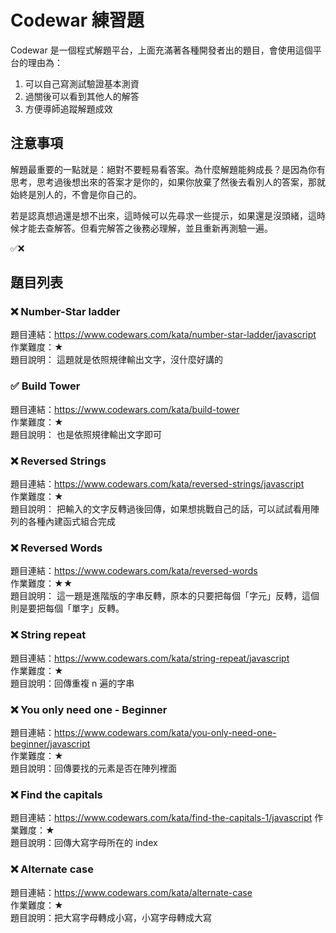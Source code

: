 # Codewar 練習題

Codewar 是一個程式解題平台，上面充滿著各種開發者出的題目，會使用這個平台的理由為：

1. 可以自己寫測試驗證基本測資
2. 過關後可以看到其他人的解答
3. 方便導師追蹤解題成效

## 注意事項

解題最重要的一點就是：絕對不要輕易看答案。為什麼解題能夠成長？是因為你有思考，思考過後想出來的答案才是你的，如果你放棄了然後去看別人的答案，那就始終是別人的，不會是你自己的。

若是認真想過還是想不出來，這時候可以先尋求一些提示，如果還是沒頭緒，這時候才能去查解答。但看完解答之後務必理解，並且重新再測驗一遍。

✅❌

## 題目列表

### ❌ Number-Star ladder

題目連結：https://www.codewars.com/kata/number-star-ladder/javascript  
作業難度：★  
題目說明：
這題就是依照規律輸出文字，沒什麼好講的

### ✅ Build Tower
題目連結：https://www.codewars.com/kata/build-tower  
作業難度：★  
題目說明：
也是依照規律輸出文字即可

### ❌ Reversed Strings
題目連結：https://www.codewars.com/kata/reversed-strings/javascript  
作業難度：★  
題目說明：
把輸入的文字反轉過後回傳，如果想挑戰自己的話，可以試試看用陣列的各種內建函式組合完成

### ❌ Reversed Words
題目連結：https://www.codewars.com/kata/reversed-words  
作業難度：★★  
題目說明：
這一題是進階版的字串反轉，原本的只要把每個「字元」反轉，這個則是要把每個「單字」反轉。

### ❌ String repeat
題目連結：https://www.codewars.com/kata/string-repeat/javascript  
作業難度：★  
題目說明：回傳重複 n 遍的字串

### ❌ You only need one - Beginner
題目連結：https://www.codewars.com/kata/you-only-need-one-beginner/javascript  
作業難度：★  
題目說明：回傳要找的元素是否在陣列裡面

### ❌ Find the capitals
題目連結：https://www.codewars.com/kata/find-the-capitals-1/javascript 
作業難度：★  
題目說明：回傳大寫字母所在的 index

### ❌ Alternate case
題目連結：https://www.codewars.com/kata/alternate-case  
作業難度：★  
題目說明：把大寫字母轉成小寫，小寫字母轉成大寫


